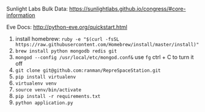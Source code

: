 Sunlight Labs Bulk Data:
https://sunlightlabs.github.io/congress/#core-information

Eve Docs:
http://python-eve.org/quickstart.html

1. install homebrew: `ruby -e "$(curl -fsSL https://raw.githubusercontent.com/Homebrew/install/master/install)"`
2. `brew install python mongodb redis git`
3. `mongod --config /usr/local/etc/mongod.conf&` use `fg` ctrl + C to turn it off
4. `git clone git@github.com:ranman/RepreSpaceStation.git`
5. `pip install virtualenv`
6. `virtualenv venv`
7. `source venv/bin/activate`
8. `pip install -r requirements.txt`
9. `python application.py`
